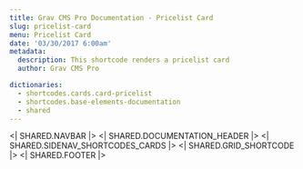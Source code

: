 ```yaml
---
title: Grav CMS Pro Documentation - Pricelist Card
slug: pricelist-card
menu: Pricelist Card
date: '03/30/2017 6:00am'
metadata:
  description: This shortcode renders a pricelist card
  author: Grav CMS Pro

dictionaries:
  - shortcodes.cards.card-pricelist
  - shortcodes.base-elements-documentation
  - shared
---
```


<| SHARED.NAVBAR |>
<| SHARED.DOCUMENTATION_HEADER |>
<| SHARED.SIDENAV_SHORTCODES_CARDS |>
<| SHARED.GRID_SHORTCODE |>
<| SHARED.FOOTER |>
